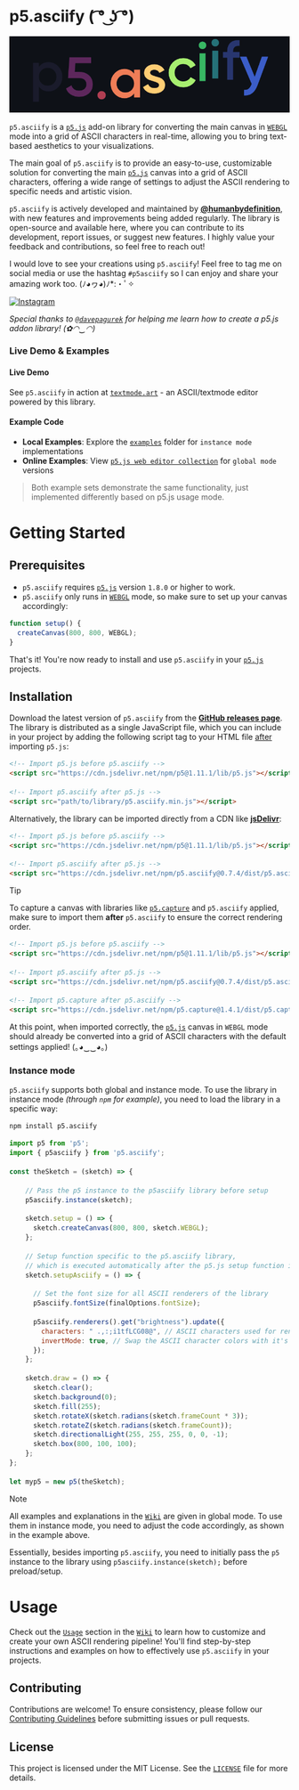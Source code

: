 # p5.asciify ( ͡° ͜ʖ ͡°)

<p align="center">
  <img src="https://github.com/humanbydefinition/p5.asciify/raw/main/repo_assets/p5.asciify.animated-logo.gif" />
</p>

`p5.asciify` is a [`p5.js`](https://p5js.org/) add-on library for converting the main canvas in [`WEBGL`](https://p5js.org/reference/p5/WEBGL/) mode into a grid of ASCII characters in real-time, allowing you to bring text-based aesthetics to your visualizations.

The main goal of `p5.asciify` is to provide an easy-to-use, customizable solution for converting the main [`p5.js`](https://p5js.org/) canvas into a grid of ASCII characters, offering a wide range of settings to adjust the ASCII rendering to specific needs and artistic vision.

`p5.asciify` is actively developed and maintained by [**@humanbydefinition**](https://github.com/humanbydefinition), with new features and improvements being added regularly. The library is open-source and available here, where you can contribute to its development, report issues, or suggest new features. I highly value your feedback and contributions, so feel free to reach out!

I would love to see your creations using `p5.asciify`! Feel free to tag me on social media or use the hashtag `#p5asciify` so I can enjoy and share your amazing work too. (ﾉ◕ヮ◕)ﾉ*:・ﾟ✧ 

[![Instagram](https://img.shields.io/badge/Instagram-lightgrey?style=social&logo=instagram)](https://www.instagram.com/humanbydefinition/)

*Special thanks to [`@davepagurek`](https://github.com/davepagurek) for helping me learn how to create a p5.js addon library! (✿◠‿◠)*

### Live Demo & Examples

#### Live Demo
See `p5.asciify` in action at [`textmode.art`](https://textmode.art/) - an ASCII/textmode editor powered by this library.

#### Example Code
- **Local Examples**: Explore the [`examples`](https://github.com/humanbydefinition/p5.asciify/tree/main/examples) folder for `instance mode` implementations
- **Online Examples**: View [`p5.js web editor collection`](https://editor.p5js.org/humanbydefinition/collections/VAws0yqLW) for `global mode` versions

> Both example sets demonstrate the same functionality, just implemented differently based on p5.js usage mode.

# Getting Started

## Prerequisites

- `p5.asciify` requires [`p5.js`](https://p5js.org/) version `1.8.0` or higher to work. 
- `p5.asciify` only runs in [`WEBGL`](https://p5js.org/reference/#/p5/createCanvas) mode, so make sure to set up your canvas accordingly:

```javascript
function setup() {
  createCanvas(800, 800, WEBGL);
}
```

That's it! You're now ready to install and use `p5.asciify` in your [`p5.js`](https://p5js.org/) projects.

## Installation

Download the latest version of `p5.asciify` from the [**GitHub releases page**](https://github.com/humanbydefinition/p5.asciify/releases). The library is distributed as a single JavaScript file, which you can include in your project by adding the following script tag to your HTML file <u>after</u> importing `p5.js`:

```html
<!-- Import p5.js before p5.asciify -->
<script src="https://cdn.jsdelivr.net/npm/p5@1.11.1/lib/p5.js"></script>

<!-- Import p5.asciify after p5.js -->
<script src="path/to/library/p5.asciify.min.js"></script>
```


Alternatively, the library can be imported directly from a CDN like [**jsDelivr**](https://www.jsdelivr.com/):

```html	
<!-- Import p5.js before p5.asciify -->
<script src="https://cdn.jsdelivr.net/npm/p5@1.11.1/lib/p5.js"></script>

<!-- Import p5.asciify after p5.js -->
<script src="https://cdn.jsdelivr.net/npm/p5.asciify@0.7.4/dist/p5.asciify.umd.js"></script>
```

> [!TIP]
> To capture a canvas with libraries like [`p5.capture`](https://github.com/tapioca24/p5.capture) and `p5.asciify` applied, make sure to import them **after** `p5.asciify` to ensure the correct rendering order.
>
> ```html
> <!-- Import p5.js before p5.asciify -->
> <script src="https://cdn.jsdelivr.net/npm/p5@1.11.1/lib/p5.js"></script>
>
> <!-- Import p5.asciify after p5.js -->
> <script src="https://cdn.jsdelivr.net/npm/p5.asciify@0.7.4/dist/p5.asciify.umd.js"></script>
>
> <!-- Import p5.capture after p5.asciify -->
> <script src="https://cdn.jsdelivr.net/npm/p5.capture@1.4.1/dist/p5.capture.umd.min.js"></script>
> ```

At this point, when imported correctly, the [`p5.js`](https://p5js.org/) canvas in `WEBGL` mode should already be converted into a grid of ASCII characters with the default settings applied! (｡◕‿‿◕｡)

### Instance mode

`p5.asciify` supports both global and instance mode. To use the library in instance mode *(through `npm` for example)*, you need to load the library in a specific way:

```bash
npm install p5.asciify
```

```javascript
import p5 from 'p5';
import { p5asciify } from 'p5.asciify';

const theSketch = (sketch) => {

    // Pass the p5 instance to the p5asciify library before setup
    p5asciify.instance(sketch); 

    sketch.setup = () => {
      sketch.createCanvas(800, 800, sketch.WEBGL);
    };

    // Setup function specific to the p5.asciify library, 
    // which is executed automatically after the p5.js setup function is finished
    sketch.setupAsciify = () => {

      // Set the font size for all ASCII renderers of the library
      p5asciify.fontSize(finalOptions.fontSize);

      p5asciify.renderers().get("brightness").update({
        characters: " .,:;i1tfLCG08@", // ASCII characters used for rendering
        invertMode: true, // Swap the ASCII character colors with it's cell background colors
      });
    };

    sketch.draw = () => {
      sketch.clear();
      sketch.background(0);
      sketch.fill(255);
      sketch.rotateX(sketch.radians(sketch.frameCount * 3));
      sketch.rotateZ(sketch.radians(sketch.frameCount));
      sketch.directionalLight(255, 255, 255, 0, 0, -1);
      sketch.box(800, 100, 100);
    };
};

let myp5 = new p5(theSketch);
```
> [!NOTE]
> All examples and explanations in the [`Wiki`](https://github.com/humanbydefinition/p5.asciify/wiki) are given in global mode. To use them in instance mode, you need to adjust the code accordingly, as shown in the example above.
>
> Essentially, besides importing `p5.asciify`, you need to initially pass the `p5` instance to the library using `p5asciify.instance(sketch);` before preload/setup.

# Usage
Check out the [`Usage`](https://github.com/humanbydefinition/p5.asciify/wiki/02_Usage) section in the [`Wiki`](https://github.com/humanbydefinition/p5.asciify/wiki) to learn how to customize and create your own ASCII rendering pipeline! You'll find step-by-step instructions and examples on how to effectively use `p5.asciify` in your projects.

## Contributing
Contributions are welcome! To ensure consistency, please follow our [Contributing Guidelines](https://github.com/humanbydefinition/p5.asciify/wiki/04_Contributing) before submitting issues or pull requests.

## License
This project is licensed under the MIT License. See the [`LICENSE`](https://github.com/humanbydefinition/p5.asciify/blob/main/LICENSE) file for more details.
